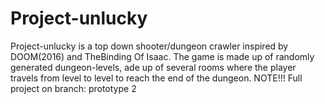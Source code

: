# Project-unlucky

Project-unlucky is a top down shooter/dungeon crawler inspired by DOOM(2016) and TheBinding Of Isaac. The game is made up of randomly generated dungeon-levels, ade up of several rooms where the player travels from level to level to reach the end of the dungeon.
NOTE!!! Full project on branch: prototype 2
